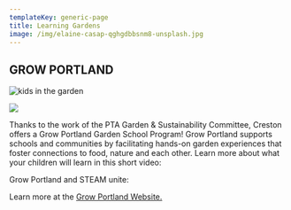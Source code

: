 ```yaml
---
templateKey: generic-page
title: Learning Gardens
image: /img/elaine-casap-qghgdbbsnm8-unsplash.jpg
---
```

## GROW PORTLAND

![kids in the garden](/img/20231214_101213.jpg)

![](/img/20231214_102631.jpg)

Thanks to the work of the PTA Garden & Sustainability Committee, Creston offers a Grow Portland Garden School Program! Grow Portland supports schools and communities by facilitating hands-on garden experiences that foster connections to food, nature and each other. Learn more about what your children will learn in this short video:

Grow Portland and STEAM unite:

Learn more at the [Grow Portland Website.](https://www.growportland.org/program-cirriculum-overview)